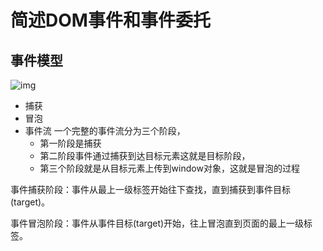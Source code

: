 # 简述DOM事件和事件委托

## 事件模型

![img](https://zhaotbj.github.io/assets/img/dom-1.f7901646.png)

- 捕获
- 冒泡
- 事件流 一个完整的事件流分为三个阶段，
  - 第一阶段是捕获
  - 第二阶段事件通过捕获到达目标元素这就是目标阶段，
  - 第三个阶段就是从目标元素上传到window对象，这就是冒泡的过程

事件捕获阶段：事件从最上一级标签开始往下查找，直到捕获到事件目标(target)。

事件冒泡阶段：事件从事件目标(target)开始，往上冒泡直到页面的最上一级标签。




